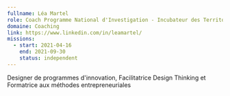 ```yaml
---
fullname: Léa Martel
role: Coach Programme National d'Investigation - Incubateur des Territoires
domaine: Coaching
link: https://www.linkedin.com/in/leamartel/
missions:
  - start: 2021-04-16
    end: 2021-09-30
    status: independent
---
```

Designer de programmes d'innovation, Facilitatrice Design Thinking et Formatrice aux méthodes entrepreneuriales